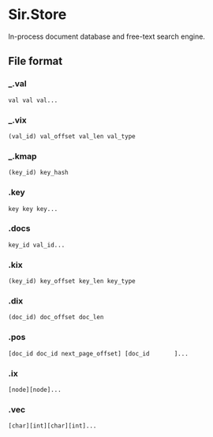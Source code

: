 # Sir.Store

In-process document database and free-text search engine.

## File format

### _.val

	val val val... 

### _.vix

	(val_id) val_offset val_len val_type

### _.kmap

	(key_id) key_hash

### .key

	key key key... 

### .docs

	key_id val_id...

### .kix

	(key_id) key_offset key_len key_type

### .dix

	(doc_id) doc_offset doc_len

### .pos

	[doc_id doc_id next_page_offset] [doc_id       ]...

### .ix

	[node][node]...

### .vec

	[char][int][char][int]...